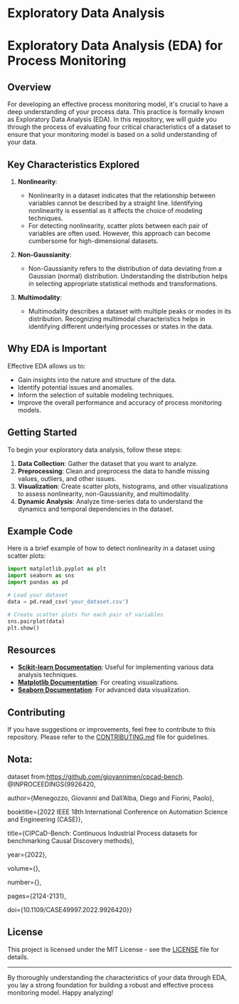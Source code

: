 # Exploratory Data Analysis

# Exploratory Data Analysis (EDA) for Process Monitoring

## Overview

For developing an effective process monitoring model, it's crucial to have a deep understanding of your process data. This practice is formally known as Exploratory Data Analysis (EDA). In this repository, we will guide you through the process of evaluating four critical characteristics of a dataset to ensure that your monitoring model is based on a solid understanding of your data.

## Key Characteristics Explored

1. **Nonlinearity**: 
   - Nonlinearity in a dataset indicates that the relationship between variables cannot be described by a straight line. Identifying nonlinearity is essential as it affects the choice of modeling techniques.
   - For detecting nonlinearity, scatter plots between each pair of variables are often used. However, this approach can become cumbersome for high-dimensional datasets.

2. **Non-Gaussianity**: 
   - Non-Gaussianity refers to the distribution of data deviating from a Gaussian (normal) distribution. Understanding the distribution helps in selecting appropriate statistical methods and transformations.

3. **Multimodality**: 
   - Multimodality describes a dataset with multiple peaks or modes in its distribution. Recognizing multimodal characteristics helps in identifying different underlying processes or states in the data.

## Why EDA is Important

Effective EDA allows us to:
- Gain insights into the nature and structure of the data.
- Identify potential issues and anomalies.
- Inform the selection of suitable modeling techniques.
- Improve the overall performance and accuracy of process monitoring models.

## Getting Started

To begin your exploratory data analysis, follow these steps:

1. **Data Collection**: Gather the dataset that you want to analyze.
2. **Preprocessing**: Clean and preprocess the data to handle missing values, outliers, and other issues.
3. **Visualization**: Create scatter plots, histograms, and other visualizations to assess nonlinearity, non-Gaussianity, and multimodality.
4. **Dynamic Analysis**: Analyze time-series data to understand the dynamics and temporal dependencies in the dataset.

## Example Code

Here is a brief example of how to detect nonlinearity in a dataset using scatter plots:

```python
import matplotlib.pyplot as plt
import seaborn as sns
import pandas as pd

# Load your dataset
data = pd.read_csv('your_dataset.csv')

# Create scatter plots for each pair of variables
sns.pairplot(data)
plt.show()
```

## Resources

- **[Scikit-learn Documentation](https://scikit-learn.org/stable/documentation.html)**: Useful for implementing various data analysis techniques.
- **[Matplotlib Documentation](https://matplotlib.org/stable/contents.html)**: For creating visualizations.
- **[Seaborn Documentation](https://seaborn.pydata.org/)**: For advanced data visualization.

## Contributing

If you have suggestions or improvements, feel free to contribute to this repository. Please refer to the [CONTRIBUTING.md](CONTRIBUTING.md) file for guidelines.

## Nota:
dataset from:https://github.com/giovannimen/cpcad-bench.
@INPROCEEDINGS{9926420,

  author={Menegozzo, Giovanni and Dall’Alba, Diego and Fiorini, Paolo},

  booktitle={2022 IEEE 18th International Conference on Automation Science and Engineering (CASE)}, 

  title={CIPCaD-Bench: Continuous Industrial Process datasets for benchmarking Causal Discovery methods}, 

  year={2022},

  volume={},

  number={},

  pages={2124-2131},

  doi={10.1109/CASE49997.2022.9926420}}

## License

This project is licensed under the MIT License - see the [LICENSE](LICENSE) file for details.

---

By thoroughly understanding the characteristics of your data through EDA, you lay a strong foundation for building a robust and effective process monitoring model. Happy analyzing!

